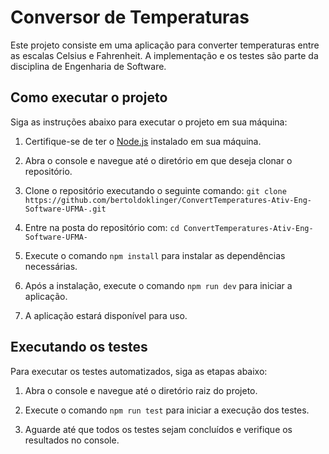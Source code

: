 # Conversor de Temperaturas

Este projeto consiste em uma aplicação para converter temperaturas entre as escalas Celsius e Fahrenheit. A implementação e os testes são parte da disciplina de Engenharia de Software.

## Como executar o projeto

Siga as instruções abaixo para executar o projeto em sua máquina:

1. Certifique-se de ter o [Node.js](https://nodejs.org) instalado em sua máquina.

2. Abra o console e navegue até o diretório em que deseja clonar o repositório.

3. Clone o repositório executando o seguinte comando:
`git clone https://github.com/bertoldoklinger/ConvertTemperatures-Ativ-Eng-Software-UFMA-.git`
4. Entre na posta do repositório com: 
`cd ConvertTemperatures-Ativ-Eng-Software-UFMA-`

5. Execute o comando `npm install` para instalar as dependências necessárias.

6. Após a instalação, execute o comando `npm run dev` para iniciar a aplicação.

7. A aplicação estará disponível para uso.

## Executando os testes

Para executar os testes automatizados, siga as etapas abaixo:

1. Abra o console e navegue até o diretório raiz do projeto.

2. Execute o comando `npm run test` para iniciar a execução dos testes.

3. Aguarde até que todos os testes sejam concluídos e verifique os resultados no console.
